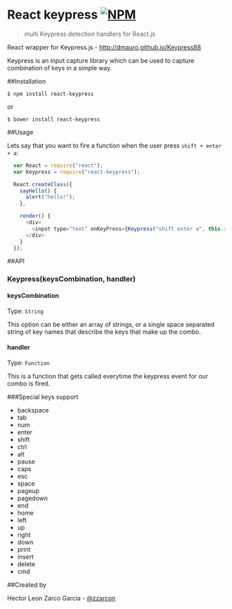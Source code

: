 # React keypress [![NPM](https://img.shields.io/npm/v/react-keypress.svg)](https://www.npmjs.org/package/react-keypress)

> multi Keypress detection handlers for React.js

React wrapper for Keypress.js - http://dmauro.github.io/Keypress88

Keypress is an input capture library which can be used to capture combination of keys in a simple way.

##Installation

```
$ npm install react-keypress
```
or 
```
$ bower install react-keypress
```


##Usage 

Lets say that you want to fire a function when the user press `shift + enter + a`:

```javascript
  var React = require("react");
  var Keypress = require("react-keypress");

  React.createClass({
    sayHello() {
      alert("hello!");
    },

    render() {
      <div>
        <input type="text" onKeyPress={Keypress("shift enter a", this.sayHello)}/>
      </div>
    }
  });
```

##API

### Keypress(keysCombination, handler)

#### keysCombination

Type: `String`

This option can be either an array of strings, or a single space separated string of key names that describe the keys that make up the combo.

#### handler

Type: `Function`

This is a function that gets called everytime the keypress event for our combo is fired.

###Special keys support

* backspace
* tab
* num
* enter
* shift
* ctrl
* alt
* pause
* caps
* esc
* space
* pageup
* pagedown
* end
* home
* left
* up
* right
* down
* print
* insert
* delete
* cmd

##Created by

Hector Leon Zarco Garcia - [@zzarcon](https://twitter.com/zzarcon)